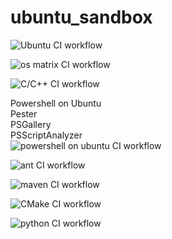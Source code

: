 # ubuntu_sandbox

![Ubuntu CI workflow](https://github.com/githubfoam/ubuntu_sandbox/workflows/Ubuntu%20CI%20workflow/badge.svg?branch=main)  

![os matrix CI workflow](https://github.com/githubfoam/ubuntu_sandbox/workflows/os%20matrix%20CI%20workflow/badge.svg?branch=main)  

![C/C++ CI workflow](https://github.com/githubfoam/ubuntu_sandbox/workflows/C/C++%20CI%20workflow/badge.svg?branch=main)  

Powershell on Ubuntu  
Pester  
PSGallery  
PSScriptAnalyzer  
![powershell on ubuntu CI workflow](https://github.com/githubfoam/ubuntu_sandbox/workflows/powershell%20on%20ubuntu%20CI%20workflow/badge.svg?branch=main)  

![ant CI workflow](https://github.com/githubfoam/ubuntu_sandbox/workflows/ant%20CI%20workflow/badge.svg?branch=main)  

![maven CI workflow](https://github.com/githubfoam/ubuntu_sandbox/workflows/maven%20CI%20workflow/badge.svg?branch=main)  

![CMake CI workflow](https://github.com/githubfoam/ubuntu_sandbox/workflows/CMake%20CI%20workflow/badge.svg?branch=main)  

![python CI workflow](https://github.com/githubfoam/ubuntu_sandbox/workflows/python%20CI%20workflow/badge.svg?branch=main)
